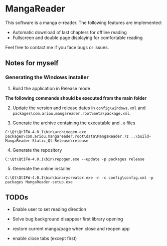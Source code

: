 # MangaReader

This software is a manga e-reader. The following features are implemented:

- Automatic download of last chapters for offline reading
- Fullscreen and double page displaying for comfortable reading

Feel free to contact me if you face bugs or issues.

## Notes for myself

### Generating the Windows installer

1. Build the application in Release mode

**The following commands should be executed from the main folder**

2. Update the version and release dates in `config\windows.xml` and `packages\com.ariou.mangareader.root\meta\package.xml`.

3. Generate the archive containing the executable and `.o` files
  ```
C:\Qt\QtIFW-4.0.1\bin\archivegen.exe packages\com.ariou.mangareader.root\data\MangaReader.7z ..\build-MangaReader-Static_Qt-Release\release
  ```

4. Generate the repository
  ```
C:\Qt\QtIFW-4.0.1\bin\repogen.exe --update -p packages release
  ```

5. Generate the online installer
  ```
C:\Qt\QtIFW-4.0.1\bin\binarycreator.exe -n -c config\config.xml -p packages MangaReader-setup.exe
  ```

## TODOs

- Enable user to set reading direction

- Solve bug background disappear first library opening

- restore current manga/page when close and reopen app

- enable close tabs (except first)



